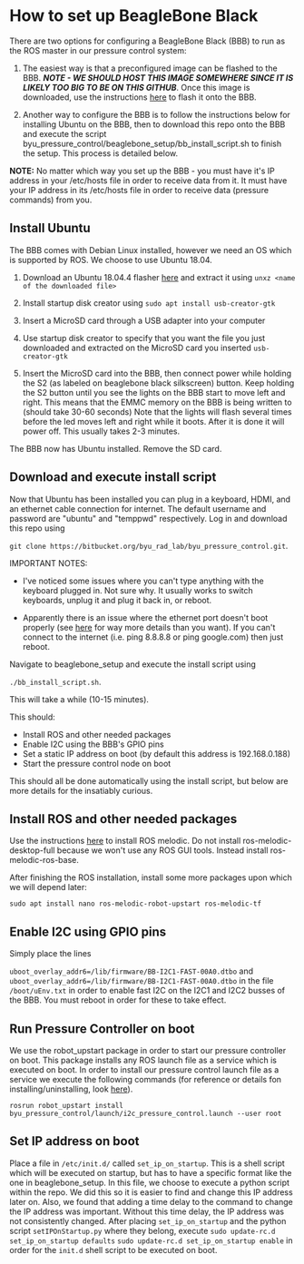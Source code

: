 # How to set up BeagleBone Black
There are two options for configuring a BeagleBone Black (BBB) to run as the ROS master in our pressure control system:

1. The easiest way is that a preconfigured image can be flashed to the BBB. ***NOTE - WE SHOULD HOST THIS IMAGE SOMEWHERE SINCE IT IS LIKELY TOO BIG TO BE ON THIS GITHUB***. Once this image is downloaded, use the instructions [here](https://linuxpropaganda.wordpress.com/2018/06/26/backup-and-restore-your-beaglebone-black/) to flash it onto the BBB.

2. Another way to configure the BBB is to follow the instructions below for installing Ubuntu on the BBB, then to download this repo onto the BBB and execute the script byu_pressure_control/beaglebone_setup/bb_install_script.sh to finish the setup. This process is detailed below.

**NOTE:** No matter which way you set up the BBB - you must have it's IP address in your /etc/hosts file in order to receive data from it. It must have your IP address in its /etc/hosts file in order to receive data (pressure commands) from you.

## Install Ubuntu
The BBB comes with Debian Linux installed, however we need an OS which is supported by ROS. We choose to use Ubuntu 18.04.

1. Download an Ubuntu 18.04.4 flasher [here](https://rcn-ee.com/rootfs/2020-04-09/flasher/bone-eMMC-flasher-ubuntu-18.04.4-console-armhf-2020-04-09-2gb.img.xz) and extract it using ```unxz <name of the downloaded file>```

2. Install startup disk creator using ```sudo apt install usb-creator-gtk```

3. Insert a MicroSD card through a USB adapter into your computer

4. Use startup disk creator to specify that you want the file you just downloaded and extracted on the MicroSD card you inserted ```usb-creator-gtk```

5. Insert the MicroSD card into the BBB, then connect power while holding the S2 (as labeled on beaglebone black silkscreen) button. Keep holding the S2 button until you see the lights on the BBB start to move left and right. This means that the EMMC memory on the BBB is being written to (should take 30-60 seconds) Note that the lights will flash several times before the led moves left and right while it boots. After it is done it will power off. This usually takes 2-3 minutes.

The BBB now has Ubuntu installed. Remove the SD card.

## Download and execute install script

Now that Ubuntu has been installed you can plug in a keyboard, HDMI, and an ethernet cable connection for internet. The default username and password are "ubuntu" and "temppwd" respectively. Log in and download this repo using

```git clone https://bitbucket.org/byu_rad_lab/byu_pressure_control.git```.

IMPORTANT NOTES: 

* I've noticed some issues where you can't type anything with the keyboard plugged in. Not sure why. It usually works to switch keyboards, unplug it and plug it back in, or reboot.

* Apparently there is an issue where the ethernet port doesn't boot properly (see [here](https://wp.josh.com/2018/06/04/a-software-only-solution-to-the-vexing-beagle-bone-black-phy-issue/) for way more details than you want). If you can't connect to the internet (i.e. ping 8.8.8.8 or ping google.com) then just reboot.

Navigate to beaglebone_setup and execute the install script using

```./bb_install_script.sh```.

This will take a while (10-15 minutes). 

This should:

* Install ROS and other needed packages
* Enable I2C using the BBB's GPIO pins
* Set a static IP address on boot (by default this address is 192.168.0.188)
* Start the pressure control node on boot

This should all be done automatically using the install script, but below are more details for the insatiably curious.

## Install ROS and other needed packages
Use the instructions [here](http://wiki.ros.org/melodic/Installation/Ubuntu) to install ROS melodic. Do not install ros-melodic-desktop-full because we won't use any ROS GUI tools. Instead install ros-melodic-ros-base.

After finishing the ROS installation, install some more packages upon which we will depend later:

```sudo apt install nano ros-melodic-robot-upstart ros-melodic-tf```

## Enable I2C using GPIO pins

Simply place the lines

```uboot_overlay_addr6=/lib/firmware/BB-I2C1-FAST-00A0.dtbo```
and
```uboot_overlay_addr6=/lib/firmware/BB-I2C1-FAST-00A0.dtbo```
in the file ```/boot/uEnv.txt``` in order to enable fast I2C on the I2C1 and I2C2 busses of the BBB. You must reboot in order for these to take effect.


## Run Pressure Controller on boot
We use the robot_upstart package in order to start our pressure controller on boot. This package installs any ROS launch file as a service which is executed on boot. In order to install our pressure control launch file as a service we execute the following commands (for reference or details fon installing/uninstalling, look [here](http://docs.ros.org/jade/api/robot_upstart/html/)).

```rosrun robot_upstart install byu_pressure_control/launch/i2c_pressure_control.launch --user root```

## Set IP address on boot
Place a file in ```/etc/init.d/``` called ```set_ip_on_startup```. This is a shell script which will be executed on startup, but has to have a specific format like the one in beaglebone_setup. In this file, we choose to execute a python script within the repo. We did this so it is easier to find and change this IP address later on. Also, we found that adding a time delay to the command to change the IP address was important. Without this time delay, the IP address was not consistently changed. After placing ```set_ip_on_startup``` and the python script ```setIPOnStartup.py``` where they belong, execute
```sudo update-rc.d set_ip_on_startup defaults```
```sudo update-rc.d set_ip_on_startup enable```
in order for the ```init.d``` shell script to be executed on boot.


